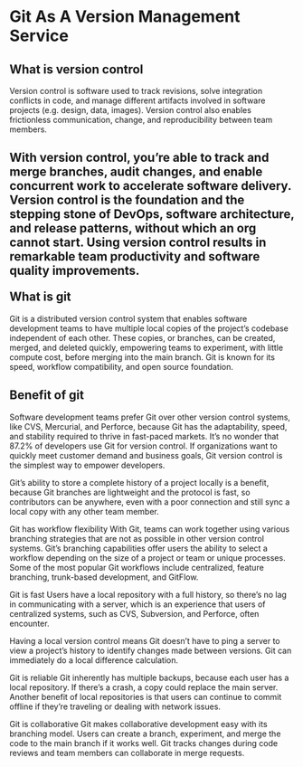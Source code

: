Git As A Version Management Service
=======

What is version control
-----------

<p> Version control is software used to track revisions, solve integration conflicts in code, and manage different artifacts involved in software projects (e.g. design, data, images). Version control also enables frictionless communication, change, and reproducibility between team members.

With version control, you’re able to track and merge branches, audit changes, and enable concurrent work to accelerate software delivery. Version control is the foundation and the stepping stone of DevOps, software architecture, and release patterns, without which an org cannot start. Using version control results in remarkable team productivity and software quality improvements.</p>
What is git
-----------

<p>Git is a distributed version control system that enables software development teams to have multiple local copies of the project’s codebase independent of each other. These copies, or branches, can be created, merged, and deleted quickly, empowering teams to experiment, with little compute cost, before merging into the main branch. Git is known for its speed, workflow compatibility, and open source foundation.</p>

Benefit of git
-----------
<p>Software development teams prefer Git over other version control systems, like CVS, Mercurial, and Perforce, because Git has the adaptability, speed, and stability required to thrive in fast-paced markets. It’s no wonder that 87.2% of developers use Git for version control. If organizations want to quickly meet customer demand and business goals, Git version control is the simplest way to empower developers.

Git’s ability to store a complete history of a project locally is a benefit, because Git branches are lightweight and the protocol is fast, so contributors can be anywhere, even with a poor connection and still sync a local copy with any other team member.
 
Git has workflow flexibility
With Git, teams can work together using various branching strategies that are not as possible in other version control systems. Git’s branching capabilities offer users the ability to select a workflow depending on the size of a project or team or unique processes. Some of the most popular Git workflows include centralized, feature branching, trunk-based development, and GitFlow.

Git is fast
Users have a local repository with a full history, so there’s no lag in communicating with a server, which is an experience that users of centralized systems, such as CVS, Subversion, and Perforce, often encounter.

Having a local version control means Git doesn’t have to ping a server to view a project’s history to identify changes made between versions. Git can immediately do a local difference calculation.

Git is reliable
Git inherently has multiple backups, because each user has a local repository. If there’s a crash, a copy could replace the main server. Another benefit of local repositories is that users can continue to commit offline if they’re traveling or dealing with network issues.

Git is collaborative
Git makes collaborative development easy with its branching model. Users can create a branch, experiment, and merge the code to the main branch if it works well. Git tracks changes during code reviews and team members can collaborate in merge requests.

<p>
  
